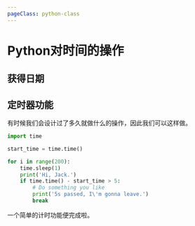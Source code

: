 ```yaml
---
pageClass: python-class
---
```


<!--
 * @Description: 
 * @Author: Jack Huang
 * @Github: https://github.com/HuangJiaLian
 * @Date: 2019-09-05 17:17:03
 * @LastEditors: Jack Huang
 * @LastEditTime: 2019-09-05 17:21:39
 -->
# Python对时间的操作

## 获得日期

## 定时器功能
有时候我们会设计过了多久就做什么的操作，因此我们可以这样做。
```python
import time 

start_time = time.time()

for i in range(200):
    time.sleep(1)
    print('Hi, Jack.')
    if time.time() - start_time > 5:
        # Do something you like
        print('5s passed, I\'m gonna leave.')
        break

```
一个简单的计时功能便完成啦。
